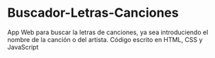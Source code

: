 # Buscador-Letras-Canciones
App Web para buscar la letras de canciones, ya sea introduciendo el nombre de la canción o del artista. Código escrito en HTML, CSS y JavaScript
